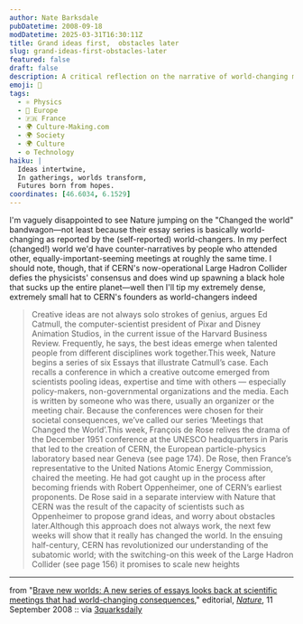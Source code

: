 ```yaml
---
author: Nate Barksdale
pubDatetime: 2008-09-18
modDatetime: 2025-03-31T16:30:11Z
title: Grand ideas first,  obstacles later
slug: grand-ideas-first-obstacles-later
featured: false
draft: false
description: A critical reflection on the narrative of world-changing meetings and the potential consequences of scientific endeavors, particularly referencing CERN's impact on our understanding of the universe.
emoji: 🌌
tags:
  - ⚛️ Physics
  - 🍷 Europe
  - 🇫🇷 France
  - 🌍 Culture-Making.com
  - 🌍 Society
  - 🌍 Culture
  - ⚙️ Technology
haiku: |
  Ideas intertwine,  
  In gatherings, worlds transform,  
  Futures born from hopes.
coordinates: [46.6034, 6.1529]
---
```


I'm vaguely disappointed to see Nature jumping on the "Changed the world" bandwagon—not least because their essay series is basically world-changing as reported by the (self-reported) world-changers. In my perfect (changed!) world we'd have counter-narratives by people who attended other, equally-important-seeming meetings at roughly the same time. I should note, though, that if CERN's now-operational Large Hadron Collider defies the physicists' consensus and does wind up spawning a black hole that sucks up the entire planet—well then I'll tip my extremely dense, extremely small hat to CERN's founders as world-changers indeed

> Creative ideas are not always solo strokes of genius, argues Ed Catmull, the computer-scientist president of Pixar and Disney Animation Studios, in the current issue of the Harvard Business Review. Frequently, he says, the best ideas emerge when talented people from different disciplines work together.This week, Nature begins a series of six Essays that illustrate Catmull’s case. Each recalls a conference in which a creative outcome emerged from scientists pooling ideas, expertise and time with others — especially policy-makers, non-governmental organizations and the media. Each is written by someone who was there, usually an organizer or the meeting chair. Because the conferences were chosen for their societal consequences, we’ve called our series ‘Meetings that Changed the World’.This week, François de Rose relives the drama of the December 1951 conference at the UNESCO headquarters in Paris that led to the creation of CERN, the European particle-physics laboratory based near Geneva (see page 174). De Rose, then France’s representative to the United Nations Atomic Energy Commission, chaired the meeting. He had got caught up in the process after becoming friends with Robert Oppenheimer, one of CERN’s earliest proponents. De Rose said in a separate interview with Nature that CERN was the result of the capacity of scientists such as Oppenheimer to propose grand ideas, and worry about obstacles later.Although this approach does not always work, the next few weeks will show that it really has changed the world. In the ensuing half-century, CERN has revolutionized our understanding of the subatomic world; with the switching-on this week of the Large Hadron Collider (see page 156) it promises to scale new heights

---

from "[Brave new worlds: A new series of essays looks back at scientific meetings that had world-changing consequences](http://www.nature.com/nature/journal/v455/n7210/full/455137b.html)," editorial, [_Nature_](http://www.nature.com/nature/journal/v455/n7210/full/455137b.html), 11 September 2008 :: via [3quarksdaily](http://web.archive.org/web/20231002204512/https://3quarksdaily.blogs.com/3quarksdaily/2008/09/meetings-that-c.html)
